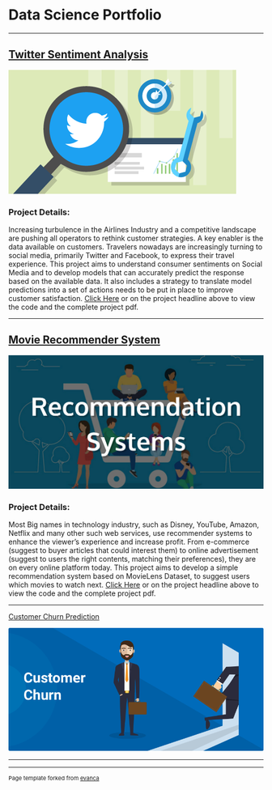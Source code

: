 # Data Science Portfolio

---

## [Twitter Sentiment Analysis](https://github.com/Priyakr14/Twitter-Sentiment-Analysis-for-Airlines.git)

<img src="https://github.com/Priyakr14/Twitter-Sentiment-Analysis-for-Airlines/blob/master/TSA.png?raw=true"/>

### Project Details: 
Increasing turbulence in the Airlines Industry and a competitive landscape are pushing all operators to rethink customer strategies. A key enabler is the data available on customers. Travelers nowadays are increasingly turning to social media, primarily Twitter and Facebook, to express their travel experience. This project aims to understand consumer sentiments on Social Media and to develop models that can accurately predict the response based on the available data. It also includes a strategy to translate model predictions into a set of actions needs to be put in place to improve customer satisfaction. [Click Here](https://github.com/Priyakr14/Twitter-Sentiment-Analysis-for-Airlines.git) or on the project headline above to view the code and the complete project pdf.

---
## [Movie Recommender System](https://github.com/Priyakr14/Movie-Recommender-System.git)

<img src="https://github.com/Priyakr14/Movie-Recommender-System/blob/master/Recommendation-systems.jpg?raw=true"/>

### Project Details: 
Most Big names in technology industry, such as Disney, YouTube, Amazon, Netflix and many other such web services, use recommender systems to enhance the viewer’s experience and increase profit. From e-commerce (suggest to buyer articles that could interest them) to online advertisement (suggest to users the right contents, matching their preferences), they are on every online platform today. This project aims to develop a simple recommendation system based on MovieLens Dataset, to suggest users which movies to watch next. [Click Here](https://github.com/Priyakr14/Movie-Recommender-System.git) or on the project headline above to view the code and the complete project pdf.

---

[Customer Churn Prediction](https://github.com/Priyakr14/Customer-Churn-Prediction.git)

<img src="https://github.com/Priyakr14/Customer-Churn-Prediction/blob/master/customer%20churn.png?raw=true"/>

---







---
<p style="font-size:11px">Page template forked from <a href="https://github.com/evanca/quick-portfolio">evanca</a></p>
